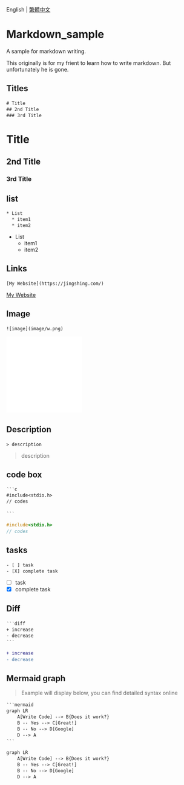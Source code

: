 English | [繁體中文](README_TCH.md)
# Markdown_sample
A sample for markdown writing.

This originally is for my frient to learn how to write markdown. But unfortunately he is gone.

## Titles
```
# Title
## 2nd Title
### 3rd Title
```
# Title
## 2nd Title
### 3rd Title

## list
```
* List
  * item1
  * item2
```
* List
  * item1
  * item2
## Links
```
[My Website](https://jingshing.com/)
```
[My Website](https://jingshing.com/)
## Image
```
![image](image/w.png)
```
![image](image/w.png)

## Description
```
> description
```
> description

## code box
```
‵‵‵c
#include<stdio.h>
// codes

‵‵‵
```

```c
#include<stdio.h>
// codes

```

## tasks
```
- [ ] task
- [X] complete task
```
- [ ] task
- [X] complete task

## Diff
```
‵‵‵diff
+ increase
- decrease
‵‵‵
```
```diff
+ increase
- decrease
```

## Mermaid graph
> Example will display below, you can find detailed syntax online
```
‵‵‵mermaid
graph LR
	A[Write Code] --> B{Does it work?}
	B -- Yes --> C[Great!]
	B -- No --> D[Google]
	D --> A
‵‵‵
```

```mermaid
graph LR
	A[Write Code] --> B{Does it work?}
	B -- Yes --> C[Great!]
	B -- No --> D[Google]
	D --> A
```
